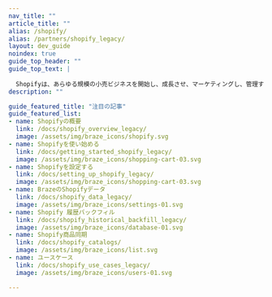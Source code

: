 ```yaml
---
nav_title: ""
article_title: ""
alias: /shopify/
alias: /partners/shopify_legacy/
layout: dev_guide
noindex: true
guide_top_header: ""
guide_top_text: |
  
  Shopifyは、あらゆる規模の小売ビジネスを開始し、成長させ、マーケティングし、管理するための信頼できるツールを提供する、世界有数のコマース企業である。Shopifyは、信頼性のために設計されたプラットフォームとサービスによって、すべての人にとってより良い商取引を実現し、あらゆる消費者により良いショッピング体験を提供する。
description: ""

guide_featured_title: "注目の記事"
guide_featured_list:
- name: Shopifyの概要
  link: /docs/shopify_overview_legacy/
  image: /assets/img/braze_icons/shopify.svg
- name: Shopifyを使い始める
  link: /docs/getting_started_shopify_legacy/
  image: /assets/img/braze_icons/shopping-cart-03.svg
- name: Shopifyを設定する
  link: /docs/setting_up_shopify_legacy/
  image: /assets/img/braze_icons/shopping-cart-03.svg
- name: BrazeのShopifyデータ
  link: /docs/shopify_data_legacy/
  image: /assets/img/braze_icons/settings-01.svg
- name: Shopify 履歴バックフィル
  link: /docs/shopify_historical_backfill_legacy/
  image: /assets/img/braze_icons/database-01.svg
- name: Shopify商品同期
  link: /docs/shopify_catalogs/
  image: /assets/img/braze_icons/list.svg
- name: ユースケース
  link: /docs/shopify_use_cases_legacy/
  image: /assets/img/braze_icons/users-01.svg

---
```

<br><br>